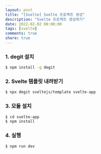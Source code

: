 ```yaml
---
layout: post
title: "[Svelte] Svelte 프로젝트 생성"
description: "Svelte 프로젝트 생성하기"
date: 2022-02-02 00:00:00
tags: [svelte]
comments: true
share: true
---
```


### 1. degit 설치

```bash
$ npm install -g degit
```

### 2. Svelte 템플릿 내려받기

```bash
$ npx degit sveltejs/template svelte-app
```

### 3. 모듈 설치

```bash
$ cd svelte-app
$ npm install
```

### 4. 실행

```bash
$ npm run dev
```